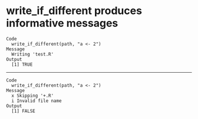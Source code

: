 # write_if_different produces informative messages

    Code
      write_if_different(path, "a <- 2")
    Message
      Writing 'test.R'
    Output
      [1] TRUE

---

    Code
      write_if_different(path, "a <- 2")
    Message
      x Skipping '+.R'
      i Invalid file name
    Output
      [1] FALSE

